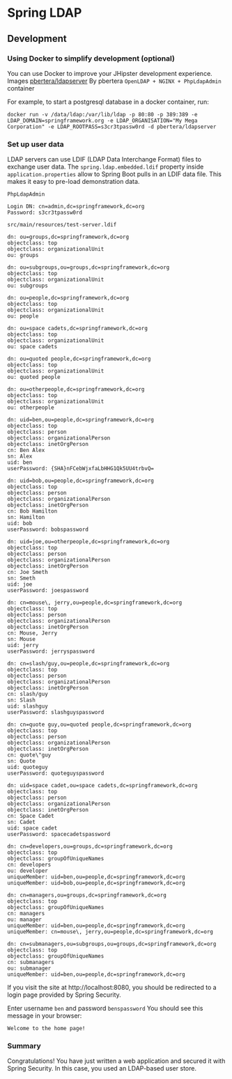 # Spring LDAP

## Development

### Using Docker to simplify development (optional)

You can use Docker to improve your JHipster development experience. Images [pbertera/ldapserver](https://hub.docker.com/r/pbertera/ldapserver) By pbertera `OpenLDAP + NGINX + PhpLdapAdmin` container 

For example, to start a postgresql database in a docker container, run:

    docker run -v /data/ldap:/var/lib/ldap -p 80:80 -p 389:389 -e LDAP_DOMAIN=springframework.org -e LDAP_ORGANISATION="My Mega Corporation" -e LDAP_ROOTPASS=s3cr3tpassw0rd -d pbertera/ldapserver

### Set up user data

LDAP servers can use LDIF (LDAP Data Interchange Format) files to exchange user data. The `spring.ldap.embedded.ldif` property inside `application.properties` allow to Spring Boot pulls in an LDIF data file. This makes it easy to pre-load demonstration data.

`PhpLdapAdmin`

    Login DN: cn=admin,dc=springframework,dc=org
    Password: s3cr3tpassw0rd

`src/main/resources/test-server.ldif`
    
    dn: ou=groups,dc=springframework,dc=org
    objectclass: top
    objectclass: organizationalUnit
    ou: groups

    dn: ou=subgroups,ou=groups,dc=springframework,dc=org
    objectclass: top
    objectclass: organizationalUnit
    ou: subgroups

    dn: ou=people,dc=springframework,dc=org
    objectclass: top
    objectclass: organizationalUnit
    ou: people

    dn: ou=space cadets,dc=springframework,dc=org
    objectclass: top
    objectclass: organizationalUnit
    ou: space cadets

    dn: ou=quoted people,dc=springframework,dc=org
    objectclass: top
    objectclass: organizationalUnit
    ou: quoted people

    dn: ou=otherpeople,dc=springframework,dc=org
    objectclass: top
    objectclass: organizationalUnit
    ou: otherpeople

    dn: uid=ben,ou=people,dc=springframework,dc=org
    objectclass: top
    objectclass: person
    objectclass: organizationalPerson
    objectclass: inetOrgPerson
    cn: Ben Alex
    sn: Alex
    uid: ben
    userPassword: {SHA}nFCebWjxfaLbHHG1Qk5UU4trbvQ=

    dn: uid=bob,ou=people,dc=springframework,dc=org
    objectclass: top
    objectclass: person
    objectclass: organizationalPerson
    objectclass: inetOrgPerson
    cn: Bob Hamilton
    sn: Hamilton
    uid: bob
    userPassword: bobspassword

    dn: uid=joe,ou=otherpeople,dc=springframework,dc=org
    objectclass: top
    objectclass: person
    objectclass: organizationalPerson
    objectclass: inetOrgPerson
    cn: Joe Smeth
    sn: Smeth
    uid: joe
    userPassword: joespassword

    dn: cn=mouse\, jerry,ou=people,dc=springframework,dc=org
    objectclass: top
    objectclass: person
    objectclass: organizationalPerson
    objectclass: inetOrgPerson
    cn: Mouse, Jerry
    sn: Mouse
    uid: jerry
    userPassword: jerryspassword

    dn: cn=slash/guy,ou=people,dc=springframework,dc=org
    objectclass: top
    objectclass: person
    objectclass: organizationalPerson
    objectclass: inetOrgPerson
    cn: slash/guy
    sn: Slash
    uid: slashguy
    userPassword: slashguyspassword

    dn: cn=quote guy,ou=quoted people,dc=springframework,dc=org
    objectclass: top
    objectclass: person
    objectclass: organizationalPerson
    objectclass: inetOrgPerson
    cn: quote\"guy
    sn: Quote
    uid: quoteguy
    userPassword: quoteguyspassword

    dn: uid=space cadet,ou=space cadets,dc=springframework,dc=org
    objectclass: top
    objectclass: person
    objectclass: organizationalPerson
    objectclass: inetOrgPerson
    cn: Space Cadet
    sn: Cadet
    uid: space cadet
    userPassword: spacecadetspassword

    dn: cn=developers,ou=groups,dc=springframework,dc=org
    objectclass: top
    objectclass: groupOfUniqueNames
    cn: developers
    ou: developer
    uniqueMember: uid=ben,ou=people,dc=springframework,dc=org
    uniqueMember: uid=bob,ou=people,dc=springframework,dc=org

    dn: cn=managers,ou=groups,dc=springframework,dc=org
    objectclass: top
    objectclass: groupOfUniqueNames
    cn: managers
    ou: manager
    uniqueMember: uid=ben,ou=people,dc=springframework,dc=org
    uniqueMember: cn=mouse\, jerry,ou=people,dc=springframework,dc=org

    dn: cn=submanagers,ou=subgroups,ou=groups,dc=springframework,dc=org
    objectclass: top
    objectclass: groupOfUniqueNames
    cn: submanagers
    ou: submanager
    uniqueMember: uid=ben,ou=people,dc=springframework,dc=org
    
If you visit the site at http://localhost:8080, you should be redirected to a login page provided by Spring Security.

Enter username `ben` and password `benspassword` You should see this message in your browser:

    Welcome to the home page!
    
### Summary
Congratulations! You have just written a web application and secured it with Spring Security. In this case, you used an LDAP-based user store.
